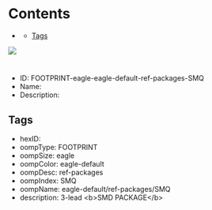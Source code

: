



Contents
========

* [](#)
	* [Tags](#tags)
  
![][im]
# 

- ID: FOOTPRINT-eagle-eagle-default-ref-packages-SMQ
- Name: 
- Description: 

## Tags

- hexID: 
- oompType: FOOTPRINT
- oompSize: eagle
- oompColor: eagle-default
- oompDesc: ref-packages
- oompIndex: SMQ
- oompName: eagle-default/ref-packages/SMQ
- description: 3-lead &lt;b&gt;SMD PACKAGE&lt;/b&gt;



[im]: image.png
